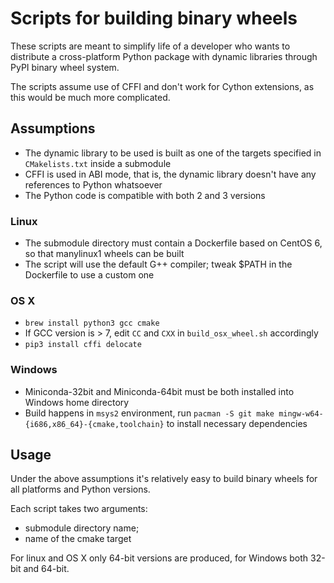 # Scripts for building binary wheels

These scripts are meant to simplify life of a developer who wants to distribute a cross-platform Python package with dynamic libraries through PyPI binary wheel system.

The scripts assume use of CFFI and don't work for Cython extensions, as this would be much more complicated.

## Assumptions

* The dynamic library to be used is built as one of the targets specified in `CMakelists.txt` inside a submodule
* CFFI is used in ABI mode, that is, the dynamic library doesn't have any references to Python whatsoever
* The Python code is compatible with both 2 and 3 versions

### Linux

* The submodule directory must contain a Dockerfile based on CentOS 6, so that manylinux1 wheels can be built
* The script will use the default G++ compiler; tweak $PATH in the Dockerfile to use a custom one

### OS X

* `brew install python3 gcc cmake`
* If GCC version is > 7, edit `CC` and `CXX` in `build_osx_wheel.sh` accordingly
* `pip3 install cffi delocate`

### Windows

* Miniconda-32bit and Miniconda-64bit must be both installed into Windows home directory
* Build happens in `msys2` environment, run `pacman -S git make mingw-w64-{i686,x86_64}-{cmake,toolchain}` to install necessary dependencies

## Usage

Under the above assumptions it's relatively easy to build binary wheels for all platforms and Python versions.

Each script takes two arguments:
* submodule directory name;
* name of the cmake target

For linux and OS X only 64-bit versions are produced, for Windows both 32-bit and 64-bit.
